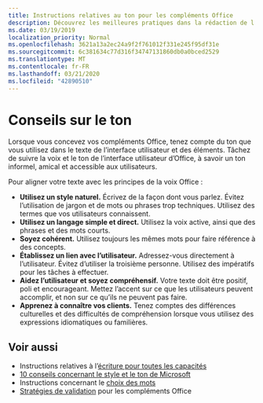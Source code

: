 ```yaml
---
title: Instructions relatives au ton pour les compléments Office
description: Découvrez les meilleures pratiques dans la rédaction de l’aide de l’utilisateur et d’autres chaînes pour les compléments Office.
ms.date: 03/19/2019
localization_priority: Normal
ms.openlocfilehash: 3621a13a2ec24a9f2f761012f331e245f95df31e
ms.sourcegitcommit: 6c381634c77d316f34747131860db0a0bced2529
ms.translationtype: MT
ms.contentlocale: fr-FR
ms.lasthandoff: 03/21/2020
ms.locfileid: "42890510"
---
```

# <a name="voice-guidelines"></a>Conseils sur le ton

Lorsque vous concevez vos compléments Office, tenez compte du ton que vous utilisez dans le texte de l’interface utilisateur et des éléments. Tâchez de suivre la voix et le ton de l’interface utilisateur d’Office, à savoir un ton informel, amical et accessible aux utilisateurs. 

Pour aligner votre texte avec les principes de la voix Office :

- **Utilisez un style naturel.** Écrivez de la façon dont vous parlez. Évitez l’utilisation de jargon et de mots ou phrases trop techniques. Utilisez des termes que vos utilisateurs connaissent.
- **Utilisez un langage simple et direct.** Utilisez la voix active, ainsi que des phrases et des mots courts.
- **Soyez cohérent.** Utilisez toujours les mêmes mots pour faire référence à des concepts.
- **Établissez un lien avec l’utilisateur.** Adressez-vous directement à l’utilisateur. Évitez d’utiliser la troisième personne. Utilisez des impératifs pour les tâches à effectuer.
- **Aidez l’utilisateur et soyez compréhensif.** Votre texte doit être positif, poli et encourageant. Mettez l’accent sur ce que les utilisateurs peuvent accomplir, et non sur ce qu’ils ne peuvent pas faire.
- **Apprenez à connaître vos clients.** Tenez comptes des différences culturelles et des difficultés de compréhension lorsque vous utilisez des expressions idiomatiques ou familières.

## <a name="see-also"></a>Voir aussi

- Instructions relatives à l’[écriture pour toutes les capacités](/style-guide/accessibility/writing-all-abilities)
- [10 conseils concernant le style et le ton de Microsoft](/style-guide/top-10-tips-style-voice)
- Instructions concernant le [choix des mots](/style-guide/word-choice/)
- [Stratégies de validation](/legal/marketplace/certification-policies) pour les compléments Office
